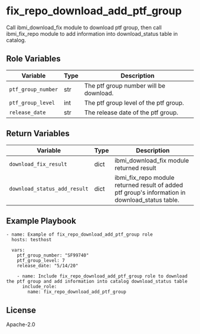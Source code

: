 fix_repo_download_add_ptf_group
=========
Call ibmi_download_fix module to download ptf group, then call ibmi_fix_repo module to add information into download_status table in catalog.

Role Variables
--------------

| Variable              | Type          | Description                                                          |
|-----------------------|---------------|----------------------------------------------------------------------|
| `ptf_group_number`    | str           | The ptf group number will be download.                               |
| `ptf_group_level`     | int           | The ptf group level of the ptf group.                                |
| `release_date`        | str           | The release date of the ptf group.                                   |

Return Variables
--------------

| Variable                      | Type          | Description                                                                                    |
|-------------------------------|---------------|------------------------------------------------------------------------------------------------|
| `download_fix_result`         | dict          | ibmi_download_fix module returned result                                                       |
| `download_status_add_result`  | dict          | ibmi_fix_repo module returned result of added ptf group's information in download_status table.|

Example Playbook
----------------
```
- name: Example of fix_repo_download_add_ptf_group role
  hosts: testhost

  vars:
    ptf_group_number: "SF99740"
    ptf_group_level: 7
    release_date: "5/14/20"

    - name: Include fix_repo_download_add_ptf_group role to download the ptf group and add information into catalog download_status table
      include_role:
        name: fix_repo_download_add_ptf_group

```

License
-------

Apache-2.0
